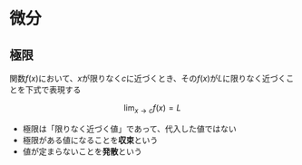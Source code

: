 # 微分

## 極限

関数$f(x)$において、$x$が限りなく$c$に近づくとき、その$f(x)$が$L$に限りなく近づくことを下式で表現する

$$
\lim _{x \rightarrow c} f(x) = L
$$

- 極限は「限りなく近づく値」であって、代入した値ではない
- 極限がある値になることを**収束**という
- 値が定まらないことを**発散**という

